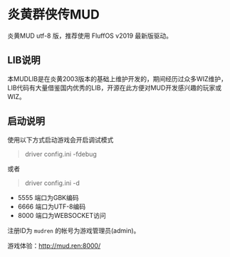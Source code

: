 # 炎黄群侠传MUD

炎黄MUD utf-8 版，推荐使用 FluffOS v2019 最新版驱动。

## LIB说明

本MUDLIB是在炎黄2003版本的基础上维护开发的，期间经历过众多WIZ维护，LIB代码有大量借鉴国内优秀的LIB，开源在此方便对MUD开发感兴趣的玩家或WIZ。

## 启动说明

使用以下方式启动游戏会开启调试模式

> driver config.ini -fdebug

或者

> driver config.ini -d

 * 5555 端口为GBK编码
 * 6666 端口为UTF-8编码
 * 8000 端口为WEBSOCKET访问

注册ID为 `mudren` 的帐号为游戏管理员(admin)。

游戏体验：http://mud.ren:8000/
